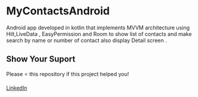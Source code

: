 # MyContactsAndroid

Android app developed in kotlin  that implements MVVM architecture using Hilt,LiveData , EasyPermission and Room to show list of contacts and make search by name or number of contact also display Detail screen .


## Show Your Suport

Please ⭐️ this repository if this project helped you!



[LinkedIn](https://www.linkedin.com/in/hamdijouini1/)
